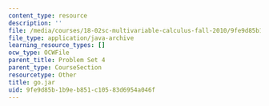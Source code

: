 ```yaml
---
content_type: resource
description: ''
file: /media/courses/18-02sc-multivariable-calculus-fall-2010/9fe9d85b1b9eb851c10583d6954a046f_go.jar
file_type: application/java-archive
learning_resource_types: []
ocw_type: OCWFile
parent_title: Problem Set 4
parent_type: CourseSection
resourcetype: Other
title: go.jar
uid: 9fe9d85b-1b9e-b851-c105-83d6954a046f
---
```

